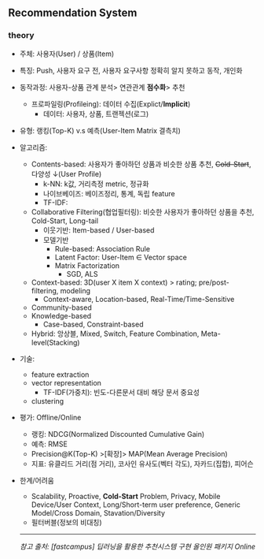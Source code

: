 ## Recommendation System

### theory  
* 주체: 사용자(User) / 상품(Item)  
* 특징: Push, 사용자 요구 전, 사용자 요구사항 정확히 알지 못하고 동작, 개인화     
* 동작과정: 사용자-상품 관계 분석> 연관관계 **점수화**> 추천    
  * 프로파일링(Profileing): 데이터 수집(Explict/**Implicit**)    
    * 데이터: 사용자, 상품, 트랜젝션(로그)  
* 유형: 랭킹(Top-K) v.s 예측(User-Item Matrix 결측치)  

* 알고리즘: 
  * Contents-based: 사용자가 좋아하던 상품과 비슷한 상품 추천, ~~Cold-Start~~, 다양성 ↓(User Profile)     
    * k-NN: k값, 거리측정 metric, 정규화  
    * 나이브베이즈: 베이즈정리, 통계, 독립 feature  
    * TF-IDF: 
  * Collaborative Filtering(협업필터링): 비슷한 사용자가 좋아하던 상품을 추천, Cold-Start, Long-tail      
    * 이웃기반: Item-based / User-based  
    * 모델기반    
      * Rule-based: Association Rule
      * Latent Factor: User-Item $\in$ Vector space  
      * Matrix Factorization
        * SGD, ALS  
  * Context-based: 3D(user X item X context) > rating; pre/post-filtering, modeling       
    * Context-aware, Location-based, Real-Time/Time-Sensitive  
  * Community-based  
  * Knowledge-based  
    * Case-based, Constraint-based   
  * Hybrid: 앙상블, Mixed, Switch, Feature Combination, Meta-level(Stacking)  

* 기술:  
  * feature extraction  
  * vector representation  
    * TF-IDF(가중치): 빈도-다른문서 대비 해당 문서 중요성    
  * clustering  

* 평가: Offline/Online  
  * 랭킹: NDCG(Normalized Discounted Cumulative Gain)   
  * 예측: RMSE  
  * Precision@K(Top-K) >[확장]> MAP(Mean Average Precision)  
  * 지표: 유클리드 거리(점 거리), 코사인 유사도(벡터 각도), 자카드(집합), 피어슨

* 한계/어려움          
  * Scalability, Proactive, **Cold-Start** Problem, Privacy, Mobile Device/User Context, Long/Short-term user preference, Generic Model/Cross Domain, Stavation/Diversity
  * 필터버블(정보의 비대칭)    

  ---
  *참고 출처: [fastcampus] 딥러닝을 활용한 추천시스템 구현 올인원 패키지 Online*